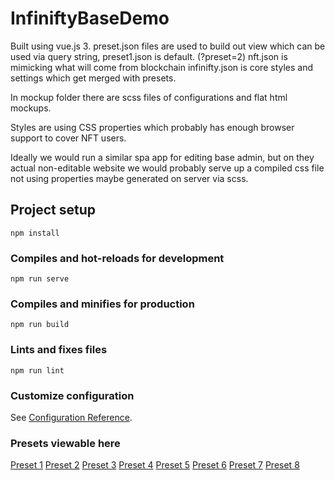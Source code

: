 # InfiniftyBaseDemo

Built using vue.js 3.
preset.json files are used to build out view which can be used via query string, preset1.json is default. (?preset=2)
nft.json is mimicking what will come from blockchain
infinifty.json is core styles and settings which get merged with presets.

In mockup folder there are scss files of configurations and flat html mockups.

Styles are using CSS properties which probably has enough browser support to cover NFT users. 

Ideally we would run a similar spa app for editing base admin, but on they actual non-editable website we would probably serve up a compiled css file not using properties maybe generated on server via scss.


## Project setup
```
npm install
```

### Compiles and hot-reloads for development
```
npm run serve
```

### Compiles and minifies for production
```
npm run build
```

### Lints and fixes files
```
npm run lint
```

### Customize configuration
See [Configuration Reference](https://cli.vuejs.org/config/).


### Presets viewable here

[Preset 1](https://fabrikdevwebjobs2019.z16.web.core.windows.net/?preset=1)
[Preset 2](https://fabrikdevwebjobs2019.z16.web.core.windows.net/?preset=2)
[Preset 3](https://fabrikdevwebjobs2019.z16.web.core.windows.net/?preset=3)
[Preset 4](https://fabrikdevwebjobs2019.z16.web.core.windows.net/?preset=4)
[Preset 5](https://fabrikdevwebjobs2019.z16.web.core.windows.net/?preset=5)
[Preset 6](https://fabrikdevwebjobs2019.z16.web.core.windows.net/?preset=6)
[Preset 7](https://fabrikdevwebjobs2019.z16.web.core.windows.net/?preset=7)
[Preset 8](https://fabrikdevwebjobs2019.z16.web.core.windows.net/?preset=8)
